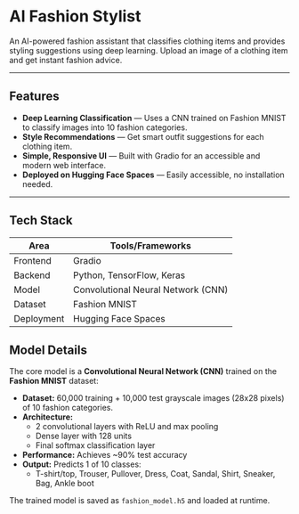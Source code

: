 #  AI Fashion Stylist

An AI-powered fashion assistant that classifies clothing items and provides styling suggestions using deep learning. 
Upload an image of a clothing item and get instant fashion advice.


---

## Features

- **Deep Learning Classification** — Uses a CNN trained on Fashion MNIST to classify images into 10 fashion categories.
- **Style Recommendations** — Get smart outfit suggestions for each clothing item.
- **Simple, Responsive UI** — Built with Gradio for an accessible and modern web interface.
- **Deployed on Hugging Face Spaces** — Easily accessible, no installation needed.

---

## Tech Stack

| Area        | Tools/Frameworks                        |
|-------------|------------------------------------------|
| Frontend    | Gradio                                   |
| Backend     | Python, TensorFlow, Keras                |
| Model       | Convolutional Neural Network (CNN)       |
| Dataset     | Fashion MNIST                            |
| Deployment  | Hugging Face Spaces                      |

## Model Details

The core model is a **Convolutional Neural Network (CNN)** trained on the **Fashion MNIST** dataset:

- **Dataset:** 60,000 training + 10,000 test grayscale images (28x28 pixels) of 10 fashion categories.
- **Architecture:**
  - 2 convolutional layers with ReLU and max pooling
  - Dense layer with 128 units
  - Final softmax classification layer
- **Performance:** Achieves ~90% test accuracy
- **Output:** Predicts 1 of 10 classes:
  - T-shirt/top, Trouser, Pullover, Dress, Coat, Sandal, Shirt, Sneaker, Bag, Ankle boot

The trained model is saved as `fashion_model.h5` and loaded at runtime.
